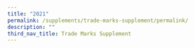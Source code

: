 ```yaml
---
title: "2021"
permalink: /supplements/trade-marks-supplement/permalink/
description: ""
third_nav_title: Trade Marks Supplement
---
```


